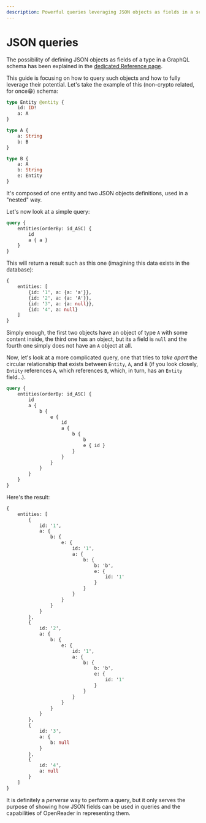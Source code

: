 ```yaml
---
description: Powerful queries leveraging JSON objects as fields in a schema
---
```


# JSON queries

The possibility of defining JSON objects as fields of a type in a GraphQL schema has been explained in the [dedicated Reference page](subsquid-docs/docs-archive/query-squid/openreader-schema/json-fields.md).

This guide is focusing on how to query such objects and how to fully leverage their potential. Let's take the example of this (non-crypto related, for once😁) schema:

```graphql title="schema.graphql"
type Entity @entity {
    id: ID!
    a: A
}

type A {
    a: String
    b: B
}

type B {
    a: A
    b: String
    e: Entity
}
```


It's composed of one entity and two JSON objects definitions, used in a "nested" way.

Let's now look at a simple query:

```graphql
query {
    entities(orderBy: id_ASC) { 
        id 
        a { a } 
    }
}
```

This will return a result such as this one (imagining this data exists in the database):

```graphql
{
    entities: [
        {id: '1', a: {a: 'a'}},
        {id: '2', a: {a: 'A'}},
        {id: '3', a: {a: null}},
        {id: '4', a: null}
    ]
}
```

Simply enough, the first two objects have an object of type `A` with some content inside, the third one has an object, but its `a` field is `null` and the fourth one simply does not have an `A` object at all.

Now, let's look at a more complicated query, one that tries to _take apart_ the circular relationship that exists between `Entity`, `A`, and `B` (if you look closely, `Entity`  references `A`, which references `B`, which, in turn, has an `Entity` field...).

```graphql
query {
    entities(orderBy: id_ASC) { 
        id 
        a { 
            b {
                e {
                    id
                    a {
                        b {
                            b
                            e { id }
                        }
                    }
                }
            }
        } 
    }
}
```

Here's the result:

```graphql
{
    entities: [
        {
            id: '1', 
            a: {
                b: {
                    e: {
                        id: '1', 
                        a: {
                            b: {
                                b: 'b', 
                                e: {
                                    id: '1'
                                }
                            }
                        }
                    }
                }
            }
        },
        {
            id: '2', 
            a: {
                b: {
                    e: {
                        id: '1', 
                        a: {
                            b: {
                                b: 'b', 
                                e: {
                                    id: '1'
                                }
                            }
                        }
                    }
                }
            }
        },
        {
            id: '3', 
            a: {
                b: null
            }
        },
        {
            id: '4', 
            a: null
        }
    ]
}
```

It is definitely a _perverse_ way to perform a query, but it only serves the purpose of showing how JSON fields can be used in queries and the capabilities of OpenReader in representing them.
